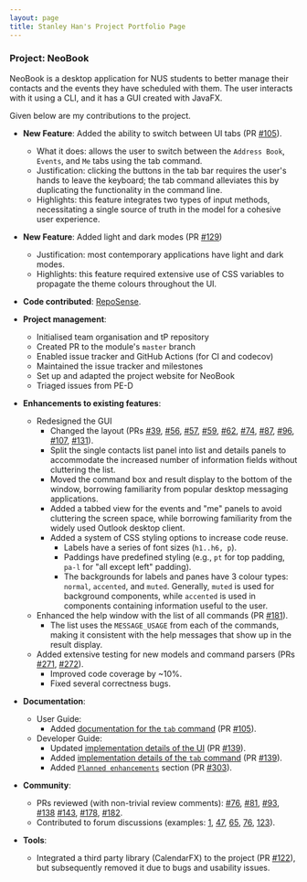```yaml
---
layout: page
title: Stanley Han's Project Portfolio Page
---
```


### Project: NeoBook

NeoBook is a desktop application for NUS students to better manage their contacts and the events they have scheduled with them. The user interacts with it using a CLI, and it has a GUI created with JavaFX.

Given below are my contributions to the project.

* **New Feature**: Added the ability to switch between UI tabs (PR [#105](https://github.com/AY2223S2-CS2103T-F12-3/tp/pull/105)).
  * What it does: allows the user to switch between the `Address Book`, `Events`, and `Me` tabs using the tab command.
  * Justification: clicking the buttons in the tab bar requires the user's hands to leave the keyboard; the tab command alleviates this by duplicating the functionality in the command line.
  * Highlights: this feature integrates two types of input methods, necessitating a single source of truth in the model for a cohesive user experience.
* **New Feature**: Added light and dark modes (PR [#129](https://github.com/AY2223S2-CS2103T-F12-3/tp/pull/129))
  * Justification: most contemporary applications have light and dark modes.
  * Highlights: this feature required extensive use of CSS variables to propagate the theme colours throughout the UI.

* **Code contributed**: [RepoSense](https://nus-cs2103-ay2223s2.github.io/tp-dashboard/?search=hansstanley&breakdown=true).

* **Project management**:
  * Initialised team organisation and tP repository
  * Created PR to the module's `master` branch
  * Enabled issue tracker and GitHub Actions (for CI and codecov)
  * Maintained the issue tracker and milestones
  * Set up and adapted the project website for NeoBook
  * Triaged issues from PE-D

* **Enhancements to existing features**:
  * Redesigned the GUI
    * Changed the layout (PRs [#39](https://github.com/AY2223S2-CS2103T-F12-3/tp/pull/39), [#56](https://github.com/AY2223S2-CS2103T-F12-3/tp/pull/56), [#57](https://github.com/AY2223S2-CS2103T-F12-3/tp/pull/57), [#59](https://github.com/AY2223S2-CS2103T-F12-3/tp/pull/59), [#62](https://github.com/AY2223S2-CS2103T-F12-3/tp/pull/62), [#74](https://github.com/AY2223S2-CS2103T-F12-3/tp/pull/74), [#87](https://github.com/AY2223S2-CS2103T-F12-3/tp/pull/87), [#96](https://github.com/AY2223S2-CS2103T-F12-3/tp/pull/96), [#107](https://github.com/AY2223S2-CS2103T-F12-3/tp/pull/107), [#131](https://github.com/AY2223S2-CS2103T-F12-3/tp/pull/131)).
    * Split the single contacts list panel into list and details panels to accommodate the increased number of information fields without cluttering the list.
    * Moved the command box and result display to the bottom of the window, borrowing familiarity from popular desktop messaging applications.
    * Added a tabbed view for the events and "me" panels to avoid cluttering the screen space, while borrowing familiarity from the widely used Outlook desktop client.
    * Added a system of CSS styling options to increase code reuse.
      * Labels have a series of font sizes (`h1..h6, p`).
      * Paddings have predefined styling (e.g., `pt` for top padding, `pa-l` for "all except left" padding).
      * The backgrounds for labels and panes have 3 colour types: `normal`, `accented`, and `muted`. Generally, `muted` is used for background components, while `accented` is used in components containing information useful to the user.
  * Enhanced the help window with the list of all commands (PR [#181](https://github.com/AY2223S2-CS2103T-F12-3/tp/pull/181)).
    * The list uses the `MESSAGE_USAGE` from each of the commands, making it consistent with the help messages that show up in the result display.
  * Added extensive testing for new models and command parsers (PRs [#271](https://github.com/AY2223S2-CS2103T-F12-3/tp/pull/271), [#272](https://github.com/AY2223S2-CS2103T-F12-3/tp/pull/272)).
    * Improved code coverage by ~10%.
    * Fixed several correctness bugs.

* **Documentation**:
  * User Guide:
    * Added [documentation for the `tab` command](https://ay2223s2-cs2103t-f12-3.github.io/tp/UserGuide.html#switching-between-tabs-tab) (PR [#105](https://github.com/AY2223S2-CS2103T-F12-3/tp/pull/105)).
  * Developer Guide:
    * Updated [implementation details of the UI](https://ay2223s2-cs2103t-f12-3.github.io/tp/DeveloperGuide.html#ui-component) (PR [#139](https://github.com/AY2223S2-CS2103T-F12-3/tp/pull/139)).
    * Added [implementation details of the `tab` command](https://ay2223s2-cs2103t-f12-3.github.io/tp/DeveloperGuide.html#command-for-tab-switching) (PR [#139](https://github.com/AY2223S2-CS2103T-F12-3/tp/pull/139)).
    * Added [`Planned enhancements`](https://ay2223s2-cs2103t-f12-3.github.io/tp/DeveloperGuide.html#appendix-planned-enhancements) section (PR [#303](https://github.com/AY2223S2-CS2103T-F12-3/tp/pull/303)).

* **Community**:
  * PRs reviewed (with non-trivial review comments): [#76](https://github.com/AY2223S2-CS2103T-F12-3/tp/pull/76), [#81](https://github.com/AY2223S2-CS2103T-F12-3/tp/pull/81), [#93](https://github.com/AY2223S2-CS2103T-F12-3/tp/pull/93), [#138](https://github.com/AY2223S2-CS2103T-F12-3/tp/pull/138) [#143](https://github.com/AY2223S2-CS2103T-F12-3/tp/pull/143), [#178](https://github.com/AY2223S2-CS2103T-F12-3/tp/pull/178), [#182](https://github.com/AY2223S2-CS2103T-F12-3/tp/pull/182).
  * Contributed to forum discussions (examples: [1](https://github.com/nus-cs2103-AY2223S2/forum/issues/1), [47](https://github.com/nus-cs2103-AY2223S2/forum/issues/47), [65](https://github.com/nus-cs2103-AY2223S2/forum/issues/65), [76](https://github.com/nus-cs2103-AY2223S2/forum/issues/76), [123](https://github.com/nus-cs2103-AY2223S2/forum/issues/123)).

* **Tools**:
  * Integrated a third party library (CalendarFX) to the project (PR [#122](https://github.com/AY2223S2-CS2103T-F12-3/tp/pull/122)), but subsequently removed it due to bugs and usability issues.
